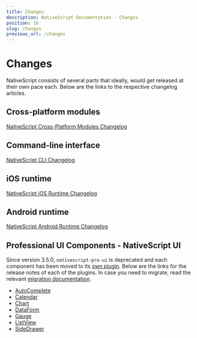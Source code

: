 ```yaml
---
title: Changes
description: NativeScript Documentation - Changes
position: 10
slug: changes
previous_url: /changes
---
```



# Changes

NativeScript consists of several parts that ideally, would get released at their own pace each. Below are the links to the respective changelog articles.

## Cross-platform modules

[NativeScript Cross-Platform Modules Changelog](https://github.com/NativeScript/NativeScript/releases)

## Command-line interface

[NativeScript CLI Changelog](https://github.com/NativeScript/nativescript-cli/releases)

## iOS runtime

[NativeScript iOS Runtime Changelog](https://github.com/NativeScript/ios-runtime/releases)

## Android runtime

[NativeScript Android Runtime Changelog](https://github.com/NativeScript/android-runtime/releases)

## Professional UI Components - NativeScript UI

Since version 3.5.0, `nativescript-pro-ui` is deprecated and each component has been moved to its [own plugin](https://www.nativescript.org/blog/professional-components-from-nativescript-ui-the-big-breakup). Below are the links for the release notes of each of the plugins. In case you need to migrate, read the relevant [migration documentation](/5-4/ui/professional-ui-components/migration).

* [AutoComplete](https://github.com/NativeScript/nativescript-ui-feedback/blob/master/releases/autocomplete.md)
* [Calendar](https://github.com/NativeScript/nativescript-ui-feedback/blob/master/releases/calendar.md)
* [Chart](https://github.com/NativeScript/nativescript-ui-feedback/blob/master/releases/chart.md)
* [DataForm](https://github.com/NativeScript/nativescript-ui-feedback/blob/master/releases/dataform.md)
* [Gauge](https://github.com/NativeScript/nativescript-ui-feedback/blob/master/releases/gauge.md)
* [ListView](https://github.com/NativeScript/nativescript-ui-feedback/blob/master/releases/listview.md)
* [SideDrawer](https://github.com/NativeScript/nativescript-ui-feedback/blob/master/releases/sidedrawer.md)

